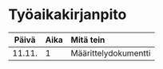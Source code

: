 # Työaikakirjanpito

| Päivä  | Aika | Mitä tein            |
|:------:|:-----|:---------------------|
| 11.11. | 1    | Määrittelydokumentti |
